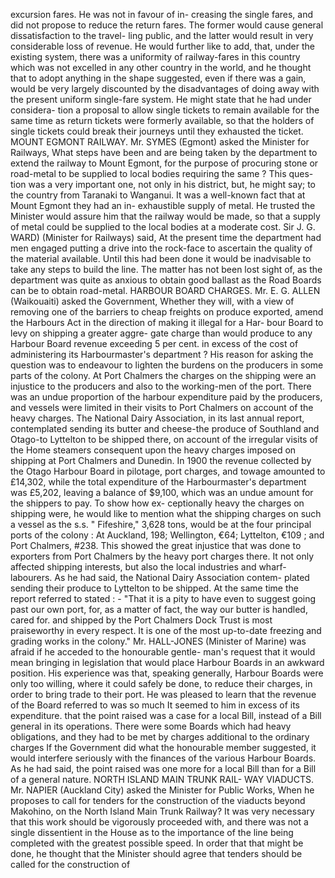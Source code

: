 excursion fares. He was not in favour of in- creasing the single fares, and did not propose to reduce the return fares. The former would cause general dissatisfaction to the travel- ling public, and the latter would result in very considerable loss of revenue. He would further like to add, that, under the existing system, there was a uniformity of railway-fares in this country which was not excelled in any other country in the world, and he thought that to adopt anything in the shape suggested, even if there was a gain, would be very largely discounted by the disadvantages of doing away with the present uniform single-fare system. He might state that he had under considera- tion a proposal to allow single tickets to remain available for the same time as return tickets were formerly available, so that the holders of single tickets could break their journeys until they exhausted the ticket. MOUNT EGMONT RAILWAY. Mr. SYMES (Egmont) asked the Minister for Railways, What steps have been and are being taken by the department to extend the railway to Mount Egmont, for the purpose of procuring stone or road-metal to be supplied to local bodies requiring the same ? This ques- tion was a very important one, not only in his district, but, he might say; to the country from Taranaki to Wanganui. It was a well-known fact that at Mount Egmont they had an in- exhaustible supply of metal. He trusted the Minister would assure him that the railway would be made, so that a supply of metal could be supplied to the local bodies at a moderate cost. Sir J. G. WARD) (Minister for Railways) said, At the present time the department had men engaged putting a drive into the rock-face to ascertain the quality of the material available. Until this had been done it would be inadvisable to take any steps to build the line. The matter has not been lost sight of, as the department was quite as anxious to obtain good ballast as the Road Boards can be to obtain road-metal. HARBOUR BOARD CHARGES. Mr. E. G. ALLEN (Waikouaiti) asked the Government, Whether they will, with a view of removing one of the barriers to cheap freights on produce exported, amend the Harbours Act in the direction of making it illegal for a Har- bour Board to levy on shipping a greater aggre- gate charge than would produce to any Harbour Board revenue exceeding 5 per cent. in excess of the cost of administering its Harbourmaster's department ? His reason for asking the question was to endeavour to lighten the burdens on the producers in some parts of the colony. At Port Chalmers the charges on the shipping were an injustice to the producers and also to the working-men of the port. There was an undue proportion of the harbour expenditure paid by the producers, and vessels were limited in their visits to Port Chalmers on account of the heavy charges. The National Dairy Association, in its last annual report, contemplated sending its butter and cheese-the produce of Southland and Otago-to Lyttelton to be shipped there, on account of the irregular visits of the Home steamers consequent upon the heavy charges imposed on shipping at Port Chalmers and Dunedin. In 1900 the revenue collected by the Otago Harbour Board in pilotage, port charges, and towage amounted to £14,302, while the total expenditure of the Harbourmaster's department was £5,202, leaving a balance of $9,100, which was an undue amount for the shippers to pay. To show how ex- ceptionally heavy the charges on shipping were, he would like to mention what the shipping charges on such a vessel as the s.s. " Fifeshire," 3,628 tons, would be at the four principal ports of the colony : At Auckland, 198; Wellington, €64; Lyttelton, €109 ; and Port Chalmers, #238. This showed the great injustice that was done to exporters from Port Chalmers by the heavy port charges there. It not only affected shipping interests, but also the local industries and wharf-labourers. As he had said, the National Dairy Association contem- plated sending their produce to Lyttelton to be shipped. At the same time the report referred to stated : - "That it is a pity to have even to suggest going past our own port, for, as a matter of fact, the way our butter is handled, cared for. and shipped by the Port Chalmers Dock Trust is most praiseworthy in every respect. It is one of the most up-to-date freezing and grading works in the colony." Mr. HALL-JONES (Minister of Marine) was afraid if he acceded to the honourable gentle- man's request that it would mean bringing in legislation that would place Harbour Boards in an awkward position. His experience was that, speaking generally, Harbour Boards were only too willing, where it could safely be done, to reduce their charges, in order to bring trade to their port. He was pleased to learn that the revenue of the Board referred to was so much It seemed to him in excess of its expenditure. that the point raised was a case for a local Bill, instead of a Bill general in its operations. There were some Boards which had heavy obligations, and they had to be met by charges additional to the ordinary charges If the Government did what the honourable member suggested, it would interfere seriously with the finances of the various Harbour Boards. As he had said, the point raised was one more for a local Bill than for a Bill of a general nature. NORTH ISLAND MAIN TRUNK RAIL- WAY VIADUCTS. Mr. NAPIER (Auckland City) asked the Minister for Public Works, When he proposes to call for tenders for the construction of the viaducts beyond Makohino, on the North Island Main Trunk Railway? It was very necessary that this work should be vigorously proceeded with, and there was not a single dissentient in the House as to the importance of the line being completed with the greatest possible speed. In order that that might be done, he thought that the Minister should agree that tenders should be called for the construction of 
